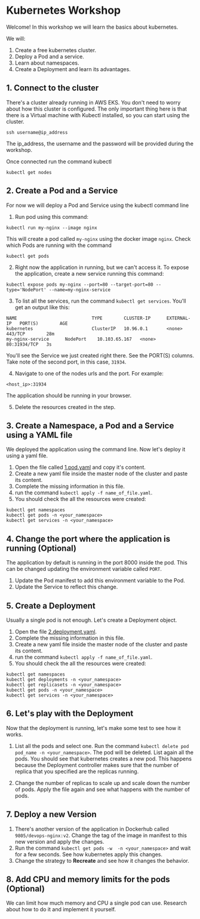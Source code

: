 # Kubernetes Workshop

Welcome!
In this workshop we will learn the basics about kubernetes.

We will:

1. Create a free kubernetes cluster.
2. Deploy a Pod and a service.
3. Learn about namespaces.
4. Create a Deployment and learn its advantages.


## 1. Connect to the cluster

There's a cluster already running in AWS EKS. You don't need to worry about how this cluster is configured. The only important thing here is that there is a Virtual machine with Kubectl installed, so you can start using the cluster.

```
ssh username@ip_address
```

The ip_address, the username and the password will be provided during the workshop.

Once connected run the command kubectl 
```
kubectl get nodes
```

## 2. Create a Pod and a Service

For now we will deploy a Pod and Service using the kubectl command line

1. Run pod using this command:

```
kubectl run my-nginx --image nginx
```

This will create a pod called `my-nginx` using the docker image `nginx`. Check which Pods are running with the command

```
kubectl get pods
```

2. Right now the application in running, but we can't access it. To expose the application, create a new service running this command:

```
kubectl expose pods my-nginx --port=80 --target-port=80 --type='NodePort' --name=my-nginx-service
```

3. To list all the services, run the command `kubectl get services`. You'll get an output like this:

```
NAME                            TYPE        CLUSTER-IP      EXTERNAL-IP   PORT(S)        AGE
kubernetes                      ClusterIP   10.96.0.1       <none>        443/TCP        28m
my-nginx-service      NodePort    10.103.65.167   <none>        80:31934/TCP   3s
```

You'll see the Service we just created right there. See the PORT(S) columns. Take note of the second port, in this case, `31934`.

4. Navigate to one of the nodes urls and the port. For example:

```
<host_ip>:31934
```

The application should be running in your browser.

5. Delete the resources created in the step.

## 3. Create a Namespace, a Pod and a Service using a YAML file

We deployed the application using the command line. Now let's deploy it using a yaml file.

1. Open the file called [1.pod.yaml](k8s_manifests/1.pod.yaml) and copy it's content.
2. Create a new yaml file inside the master node of the cluster and paste its content.
3. Complete the missing information in this file.
4. run the command `kubectl apply -f name_of_file.yaml`.
5. You should check the all the resources were created:

```
kubectl get namespaces
kubectl get pods -n <your_namespace>
kubectl get services -n <your_namespace>
```

## 4. Change the port where the application is running (Optional)

The application by default is running in the port 8000 inside the pod. This can be changed updating the environment variable called `PORT`.

1. Update the Pod manifest to add this environment variable to the Pod.
2. Update the Service to reflect this change.


## 5. Create a Deployment

Usually a single pod is not enough. Let's create a Deployment object.

1. Open the file [2.deployment.yaml](k8s_manifests/2.deployment.yaml). 
2. Complete the missing information in this file.
3. Create a new yaml file inside the master node of the cluster and paste its content.
4. run the command `kubectl apply -f name_of_file.yaml`.
5. You should check the all the resources were created:

```
kubectl get namespaces
kubectl get deployments -n <your_namespace>
kubectl get replicasets -n <your_namespace>
kubectl get pods -n <your_namespace>
kubectl get services -n <your_namespace>
```

## 6. Let's play with the Deployment

Now that the deployment is running, let's make some test to see how it works.

1. List all the pods and select one. Run the command `kubectl delete pod pod_name -n <your_namespace>`. The pod will be deleted. List again all the pods. You should see that kubernetes creates a new pod. This happens because the Deployment controller makes sure that the number of replica that you specified are the replicas running.

2. Change the number of replicas to scale up and scale down the number of pods. Apply the file again and see what happens with the number of pods.

## 7. Deploy a new Version

1. There's another version of the application in Dockerhub called `9805/devops-nginx:v2`. Change the tag of the image in manifest to this new version and apply the changes.
2. Run the command `kubectl get pods -w  -n <your_namespace>` and wait for a few seconds. See how kubernetes apply this changes.
3. Change the strategy to  **Recreate** and see how it changes the behavior. 

## 8. Add CPU and memory limits for the pods (Optional)

We can limit how much memory and CPU a single pod can use. Research about how to do it and implement it yourself. 
